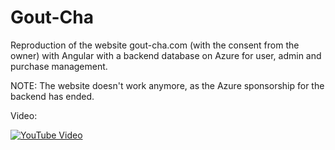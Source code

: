 # Gout-Cha
Reproduction of the website gout-cha.com (with the consent from the owner) with Angular with a backend database on Azure for user, admin and purchase management.

NOTE: The website doesn't work anymore, as the Azure sponsorship for the backend has ended.

Video:

[![YouTube Video](https://img.youtube.com/vi/cVbipUWzBG0/0.jpg)](https://www.youtube.com/watch?v=cVbipUWzBG0&t)
